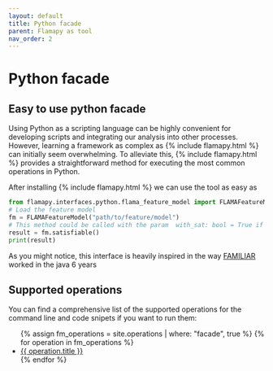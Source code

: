 ```yaml
---
layout: default
title: Python facade
parent: Flamapy as tool
nav_order: 2
---
```


# Python facade

## Easy to use python facade

Using Python as a scripting language can be highly convenient for developing scripts and integrating our analysis into other processes. However, learning a framework as complex as {% include flamapy.html %} can initially seem overwhelming. To alleviate this, {% include flamapy.html %} provides a straightforward method for executing the most common operations in Python.

After installing {% include flamapy.html %} we can use the tool as easy as 
```python
from flamapy.interfaces.python.flama_feature_model import FLAMAFeatureModel
# Load the feature model
fm = FLAMAFeatureModel("path/to/feature/model")
# This method could be called with the param  with_sat: bool = True if you want to force pysat (useful for WASM enviroments) 
result = fm.satisfiable() 
print(result)
```

As you might notice, this interface is heavily inspired in the way [FAMILIAR](https://doi.org/10.1016/j.scico.2012.12.004) worked in the java 6 years 

## Supported operations

You can find a comprehensive list of the supported operations for the command line and code snipets if you want to run them:

<ul>
  {% assign fm_operations = site.operations | where: "facade", true %}
  {% for operation in fm_operations %}
    <li><a href="{{ operation.url }}">{{ operation.title }}</a></li>
  {% endfor %}
</ul>